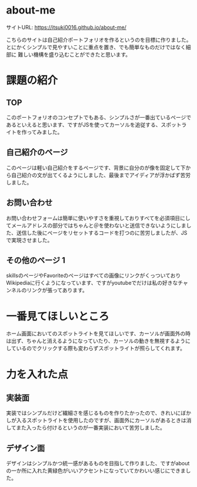# about-me 

サイトURL: https://itsuki0016.github.io/about-me/

こちらのサイトは自己紹介ポートフォリオを作るというのを目標に作りました。
とにかくシンプルで見やすいことに重点を置き、でも簡単なものだけではなく細部に
難しい機構を盛り込むことができたと思います。


# 課題の紹介

## TOP
このポートフォリオのコンセプトでもある、シンプルさが一番出ているページであるといえると思います、ですがJSを使ってカーソルを追従する、スポットライトを作ってみました。


## 自己紹介のページ

このページは軽い自己紹介をするページです、背景に自分のが像を固定して下から自己紹介の文が出てくるようにしました、最後までアイディアが浮かばず苦労しました。
## お問い合わせ

お問い合わせフォームは簡単に使いやすさを重視しておりすべてを必須項目にしてメールアドレスの部分ではちゃんと＠を使わないと送信できないようにしました、送信した後にページをリセットするコードを打つのに苦労しましたが、JSで実現させました。

## その他のページ 1

skillsのページやFavoriteのページはすべての画像にリンクがくっついておりWikipediaに行くようになっています、ですがyoutubeでだけは私の好きなチャンネルのリンクが張ってあります。

# 一番見てほしいところ

ホーム画面においてのスポットライトを見てほしいです、カーソルが画面外の時は出ず、ちゃんと消えるようになっていたり、カーソルの動きを無視するようにしているのでクリックする際も変わらずスポットライトが照らしてくれます。

# 力を入れた点
## 実装面

実装ではシンプルだけど繊細さを感じるものを作りたかったので、きれいにぼかしが入るスポットライトを使用したのですが、画面外にカーソルがあるときは消してまた入ったら付けるというのが一番実装において苦労しました。

## デザイン面

デザインはシンプルかつ統一感があるものを目指して作りました、ですがaboutの一か所に入れた黄緑色がいいアクセントになっていてかわいい感じにできました。